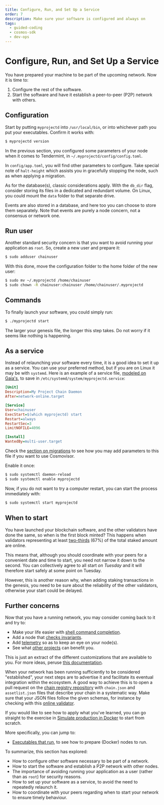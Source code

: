 ```yaml
---
title: Configure, Run, and Set Up a Service
order: 7
description: Make sure your software is configured and always on
tags:
  - guided-coding
  - cosmos-sdk
  - dev-ops
---
```


# Configure, Run, and Set Up a Service

You have prepared your machine to be part of the upcoming network. Now it is time to:

1. Configure the rest of the software.
2. Start the software and have it establish a peer-to-peer (P2P) network with others.

## Configuration

Start by putting `myprojectd` into `/usr/local/bin`, or into whichever path you put your executables. Confirm it works with:

```sh
$ myprojectd version
```

In the previous section, you configured some parameters of your node when it comes to Tendermint, in `~/.myprojectd/config/config.toml`.

In `config/app.toml`, you will find other parameters to configure. Take special note of `halt-height` which assists you in gracefully stopping the node, such as when applying a migration.

As for the database(s), classic considerations apply. With the `db_dir` flag, consider storing its files in a dedicated and redundant volume. On Linux, you could mount the `data` folder to that separate drive.

Events are also stored in a database, and here too you can choose to store them separately. Note that events are purely a node concern, not a consensus or network one.

## Run user

Another standard security concern is that you want to avoid running your application as `root`. So, create a new user and prepare it:

```sh
$ sudo adduser chainuser
```

With this done, move the configuration folder to the home folder of the new user:

```sh
$ sudo mv ~/.myprojectd /home/chainuser
$ sudo chown -R chainuser:chainuser /home/chainuser/.myprojectd
```

## Commands

To finally launch your software, you could simply run:

```sh
$ ./myprojectd start
```

The larger your genesis file, the longer this step takes. Do not worry if it seems like nothing is happening.

## As a service

Instead of relaunching your software every time, it is a good idea to set it up as a service. You can use your preferred method, but if you are on Linux it may be with `systemd`. Here is an example of a service file, [modeled on Gaia's](https://hub.cosmos.network/main/hub-tutorials/join-mainnet.html#running-via-background-process), to save in `/etc/systemd/system/myprojectd.service`:

```ini
[Unit]
Description=My Project Chain Daemon
After=network-online.target

[Service]
User=chainuser
ExecStart=$(which myprojectd) start
Restart=always
RestartSec=3
LimitNOFILE=4096

[Install]
WantedBy=multi-user.target
```

Check the [section on migrations](./7-migration.md) to see how you may add parameters to this file if you want to use Cosmovisor.

Enable it once:

```sh
$ sudo systemctl daemon-reload
$ sudo systemctl enable myprojectd
```

Now, if you do not want to try a computer restart, you can start the process immediately with:

```sh
$ sudo systemctl start myprojectd
```

## When to start

You have launched your blockchain software, and the other validators have done the same, so when is the first block minted? This happens when validators representing at least [two-thirds](https://hub.cosmos.network/main/resources/genesis.html#genesis-transactions) (67%) of the total staked amount are online.

This means that, although you should coordinate with your peers for a convenient date and time to start, you need not narrow it down to the second. You can collectively agree to all start _on Tuesday_ and it will therefore start safely at some point on Tuesday.

However, this is another reason why, when adding staking transactions in the genesis, you need to be sure about the reliability of the other validators, otherwise your start could be delayed.

## Further concerns

Now that you have a running network, you may consider coming back to it and try to:

* Make your life easier with [shell command completion](https://hub.cosmos.network/main/hub-tutorials/gaiad.html#shells-completion-scripts).
* Add a node that [checks invariants](https://hub.cosmos.network/main/hub-tutorials/join-mainnet.html#verify-mainnet).
* Add [telemetry](https://docs.cosmos.network/main/core/telemetry.html) so as to keep an eye on your node(s).
* See what [other projects](https://github.com/cosmos/awesome-cosmos) can benefit you.

This is just an extract of the different customizations that are available to you. For more ideas, peruse [this documentation](https://hub.cosmos.network/main/hub-tutorials/join-mainnet.html).

When your network has been running sufficiently to be considered "established", your next steps are to advertise it and facilitate its eventual integration within the ecosystem. A good way to achieve this is to open a pull request on the [chain registry repository](https://github.com/cosmos/chain-registry) with `chain.json` and `assetlist.json` files that describe your chain in a systematic way. Make sure that your JSON files follow the given schemas, for instance by checking with this [online validator](https://www.jsonschemavalidator.net).

<HighlightBox type="tip">

If you would like to see how to apply what you've learned, you can go straight to the exercise in [Simulate production in Docker](/hands-on-exercise/4-run-in-prod/1-run-prod-docker.md) to start from scratch.

More specifically, you can jump to:

* [Executables that run](/hands-on-exercise/4-run-in-prod/1-run-prod-docker.md#the-executables-that-run), to see how to prepare (Docker) nodes to run.

</HighlightBox>

<HighlightBox type="synopsis">

To summarize, this section has explored:

* How to configure other software necessary to be part of a network.
* How to start the software and establish a P2P network with other nodes.
* The importance of avoiding running your application as a user (rather than as `root`) for security reasons.
* How to set up your software as a service, to avoid the need to repeatedly relaunch it.
* How to coordinate with your peers regarding when to start your network to ensure timely behaviour.

</HighlightBox>

<!--

E2E:
https://github.com/tendermint/tendermint/tree/main/test/e2e
https://github.com/hyphacoop/cosmos-ansible/

-->
